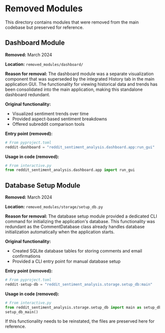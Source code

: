 # Removed Modules

This directory contains modules that were removed from the main codebase but preserved for reference.

## Dashboard Module

**Removed:** March 2024

**Location:** `removed_modules/dashboard/`

**Reason for removal:**
The dashboard module was a separate visualization component that was superseded by the integrated History tab in the main application GUI. The functionality for viewing historical data and trends has been consolidated into the main application, making this standalone dashboard redundant.

**Original functionality:**

- Visualized sentiment trends over time
- Provided aspect-based sentiment breakdowns
- Offered subreddit comparison tools

**Entry point (removed):**

```python
# From pyproject.toml
reddit-dashboard = "reddit_sentiment_analysis.dashboard.app:run_gui"
```

**Usage in code (removed):**

```python
# From interactive.py
from reddit_sentiment_analysis.dashboard.app import run_gui
```

## Database Setup Module

**Removed:** March 2024

**Location:** `removed_modules/storage/setup_db.py`

**Reason for removal:**
The database setup module provided a dedicated CLI command for initializing the application's database. This functionality was redundant as the CommentDatabase class already handles database initialization automatically when the application starts.

**Original functionality:**

- Created SQLite database tables for storing comments and email confirmations
- Provided a CLI entry point for manual database setup

**Entry point (removed):**

```python
# From pyproject.toml
reddit-setup-db = "reddit_sentiment_analysis.storage.setup_db:main"
```

**Usage in code (removed):**

```python
# From interactive.py
from reddit_sentiment_analysis.storage.setup_db import main as setup_db_main
setup_db_main()
```

If this functionality needs to be reinstated, the files are preserved here for reference.
